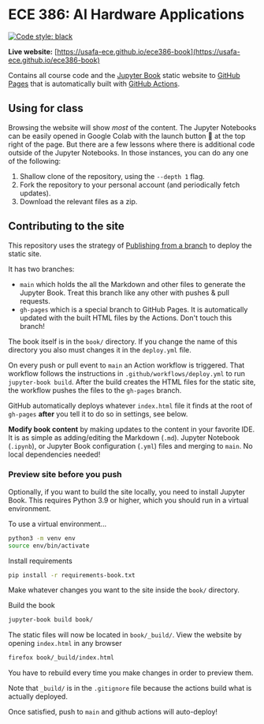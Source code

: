 # ECE 386: AI Hardware Applications

[![Code style: black](https://img.shields.io/badge/code%20style-black-000000.svg)](https://github.com/psf/black)

**Live website:** [https://usafa-ece.github.io/ece386-book](https://usafa-ece.github.io/ece386-book)

Contains all course code and the [Jupyter Book](https://jupyterbook.org/en/stable/intro.html) static website to [GitHub Pages](https://docs.github.com/en/pages/getting-started-with-github-pages/about-github-pages)
that is automatically built with [GitHub Actions](https://docs.github.com/en/actions).

## Using for class

Browsing the website will show *most* of the content. The Jupyter Notebooks can be easily opened in Google Colab with the launch button :rocket: at the top right of the page.
But there are a few lessons where there is additional code outside of the Jupyter Notebooks. In those instances, you can do any one of the following:

1. Shallow clone of the repository, using the `--depth 1` flag.
2. Fork the repository to your personal account (and periodically fetch updates).
3. Download the relevant files as a zip.

## Contributing to the site

This repository uses the strategy of [Publishing from a branch](https://docs.github.com/en/pages/getting-started-with-github-pages/configuring-a-publishing-source-for-your-github-pages-site#publishing-from-a-branch)
to deploy the static site.

It has two branches:

- `main` which holds the all the Markdown and other files to generate the Jupyter Book. Treat this branch like any other with pushes & pull requests.
- `gh-pages` which is a special branch to GitHub Pages. It is automatically updated with the built HTML files by the Actions. Don't touch this branch!

The book itself is in the `book/` directory. If you change the name of this directory you also must changes it in the `deploy.yml` file.

On every push or pull event to `main` an Action workflow is triggered.
That workflow follows the instructions in `.github/workflows/deploy.yml` to run `jupyter-book build`. After the build creates the HTML files for the static site, the workflow pushes the files to the `gh-pages` branch.

GitHub automatically deploys whatever `index.html` file it finds at the root of `gh-pages` **after** you tell it to do so in settings, see below.

**Modify book content** by making updates to the content in your favorite IDE.
It is as simple as adding/editing the Markdown (`.md`). Jupyter Notebook (`.ipynb`), or Jupyter Book configuration (`.yml`) files and merging to `main`.
No local dependencies needed!

### Preview site before you push

Optionally, if you want to build the site locally, you need to install Jupyter Book.
This requires Python 3.9 or higher, which you should run in a virtual environment.

To use a virtual environment...

```bash
python3 -m venv env
source env/bin/activate
```

Install requirements

```bash
pip install -r requirements-book.txt
```

Make whatever changes you want to the site inside the `book/` directory.

Build the book

```bash
jupyter-book build book/
```

The static files will now be located in `book/_build/`. View the website by opening `index.html` in any browser

```bash
firefox book/_build/index.html
```

You have to rebuild every time you make changes in order to preview them.

Note that `_build/` is in the `.gitignore` file because the actions build what is actually deployed.

Once satisfied, push to `main` and github actions will auto-deploy!
